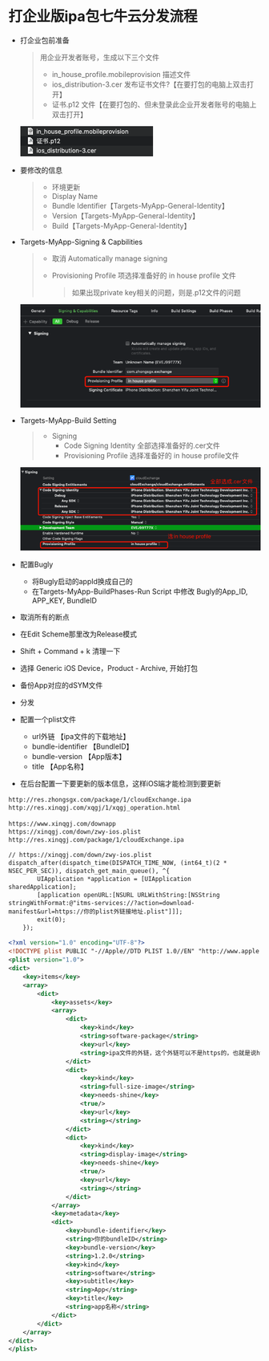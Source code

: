 # 打企业版ipa包七牛云分发流程

- 打企业包前准备

  > 用企业开发者账号，生成以下三个文件
  >
  > - in_house_profile.mobileprovision 描述文件
  > - ios_distribution-3.cer 发布证书文件?【在要打包的电脑上双击打开】
  > - 证书.p12 文件【在要打包的、但未登录此企业开发者账号的电脑上双击打开】

  ![三个必备文件](打企业版ipa包和七牛云分发流程.ftd/三个必备文件.png)

- 要修改的信息

  > - 环境更新
  > - Display Name
  > - Bundle Identifier【Targets-MyApp-General-Identity】
  > - Version【Targets-MyApp-General-Identity】
  > - Build【Targets-MyApp-General-Identity】

  

- Targets-MyApp-Signing & Capbilities

  > - 取消 Automatically manage signing
  >
  > - Provisioning Profile 项选择准备好的 in house profile 文件
  >
  >   > 如果出现private key相关的问题，则是.p12文件的问题

  ![image-20200514092012459](打企业版ipa包和七牛云分发流程.ftd/image-20200514092012459.png)

- Targets-MyApp-Build Setting

  > - Signing
  >   - Code Signing Identity 全部选择准备好的.cer文件
  >   - Provisioning Profile 选择准备好的 in house profile文件

  ![image-20200514091925074](打企业版ipa包和七牛云分发流程.ftd/image-20200514091925074.png)

- 配置Bugly
  - 将Bugly启动的appId换成自己的
  - 在Targets-MyApp-BuildPhases-Run Script 中修改 Bugly的App_ID, APP_KEY, BundleID

- 取消所有的断点

- 在Edit Scheme那里改为Release模式

- Shift +  Command + k 清理一下

- 选择 Generic iOS Device，Product - Archive, 开始打包

- 备份App对应的dSYM文件

- 分发

- 配置一个plist文件
  - url外链 【ipa文件的下载地址】
  - bundle-identifier 【BundleID】
  - bundle-version 【App版本】
  - title 【App名称】
  
- 在后台配置一下要更新的版本信息，这样iOS端才能检测到要更新

```
http://res.zhongsgx.com/package/1/cloudExchange.ipa
http://res.xinqgj.com/xqgj/1/xqgj_operation.html 

https://www.xinqgj.com/downapp
https://xinqgj.com/down/zwy-ios.plist
http://res.xinqgj.com/package/1/cloudExchange.ipa

```



```objc
// https://xinqgj.com/down/zwy-ios.plist
dispatch_after(dispatch_time(DISPATCH_TIME_NOW, (int64_t)(2 * NSEC_PER_SEC)), dispatch_get_main_queue(), ^{
        UIApplication *application = [UIApplication sharedApplication];
        [application openURL:[NSURL URLWithString:[NSString stringWithFormat:@"itms-services://?action=download-manifest&url=https://你的plist外链接地址.plist"]]];
        exit(0);
    });
```



```xml
<?xml version="1.0" encoding="UTF-8"?>
<!DOCTYPE plist PUBLIC "-//Apple//DTD PLIST 1.0//EN" "http://www.apple.com/DTDs/PropertyList-1.0.dtd">
<plist version="1.0">
<dict>
    <key>items</key>
    <array>
        <dict>
            <key>assets</key>
            <array>
                <dict>
                    <key>kind</key>
                    <string>software-package</string>
                    <key>url</key>
                    <string>ipa文件的外链，这个外链可以不是https的，也就是说http即可</string>
                </dict>
                <dict>
                    <key>kind</key>
                    <string>full-size-image</string>
                    <key>needs-shine</key>
                    <true/>
                    <key>url</key>
                    <string></string>
                </dict>
                <dict>
                    <key>kind</key>
                    <string>display-image</string>
                    <key>needs-shine</key>
                    <true/>
                    <key>url</key>
                    <string></string>
                </dict>
            </array>
            <key>metadata</key>
            <dict>
                <key>bundle-identifier</key>
                <string>你的bundleID</string>
                <key>bundle-version</key>
                <string>1.2.0</string>
                <key>kind</key>
                <string>software</string>
                <key>subtitle</key>
                <string>App</string>
                <key>title</key>
                <string>app名称</string>
            </dict>
        </dict>
    </array>
</dict>
</plist>
```

